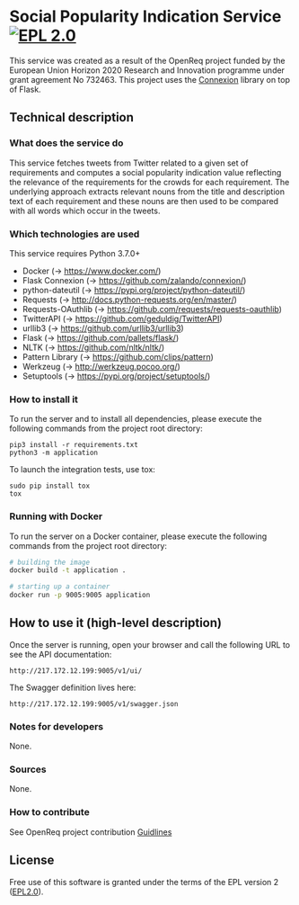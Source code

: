 # Social Popularity Indication Service [![EPL 2.0](https://img.shields.io/badge/License-EPL%202.0-blue.svg)](https://www.eclipse.org/legal/epl-2.0/)

This service was created as a result of the OpenReq project funded by the European Union Horizon 2020 Research and Innovation programme under grant agreement No 732463.
This project uses the [Connexion](https://github.com/zalando/connexion) library on top of Flask.

## Technical description
### What does the service do
This service fetches tweets from Twitter related to a given set of requirements and computes a social popularity indication value reflecting the relevance of the requirements for the crowds for each requirement.
The underlying approach extracts relevant nouns from the title and description text of each requirement and these nouns are then used to be compared with all words which occur in the tweets.

### Which technologies are used
This service requires Python 3.7.0+

- Docker (-> https://www.docker.com/)
- Flask Connexion (-> https://github.com/zalando/connexion/)
- python-dateutil (-> https://pypi.org/project/python-dateutil/)
- Requests (-> http://docs.python-requests.org/en/master/)
- Requests-OAuthlib (-> https://github.com/requests/requests-oauthlib)
- TwitterAPI (-> https://github.com/geduldig/TwitterAPI)
- urllib3 (-> https://github.com/urllib3/urllib3)
- Flask (-> https://github.com/pallets/flask/)
- NLTK (-> https://github.com/nltk/nltk/)
- Pattern Library (-> https://github.com/clips/pattern)
- Werkzeug (-> http://werkzeug.pocoo.org/)
- Setuptools (-> https://pypi.org/project/setuptools/)


### How to install it
To run the server and to install all dependencies, please execute the following commands from the project root directory:

```
pip3 install -r requirements.txt
python3 -m application
```

To launch the integration tests, use tox:
```
sudo pip install tox
tox
```

### Running with Docker

To run the server on a Docker container, please execute the following commands from the project root directory:

```bash
# building the image
docker build -t application .

# starting up a container
docker run -p 9005:9005 application
```

## How to use it (high-level description)

Once the server is running, open your browser and call the following URL to see the API documentation:

```
http://217.172.12.199:9005/v1/ui/
```

The Swagger definition lives here:

```
http://217.172.12.199:9005/v1/swagger.json
```

### Notes for developers
None.

### Sources
None.

### How to contribute
See OpenReq project contribution [Guidlines](https://github.com/OpenReqEU/OpenReq/blob/master/CONTRIBUTING.md "Guidlines")

## License
Free use of this software is granted under the terms of the EPL version 2 ([EPL2.0](https://www.eclipse.org/legal/epl-2.0/)).
